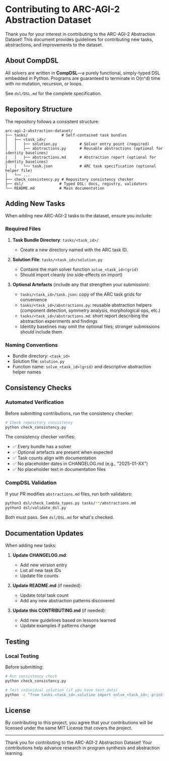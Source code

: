 # Contributing to ARC-AGI-2 Abstraction Dataset

Thank you for your interest in contributing to the ARC-AGI-2 Abstraction Dataset! This document provides guidelines for contributing new tasks, abstractions, and improvements to the dataset.

## About CompDSL

All solvers are written in **CompDSL**—a purely functional, simply-typed DSL embedded in Python. Programs are guaranteed to terminate in O(n^d) time with no mutation, recursion, or loops.

See `dsl/DSL.md` for the complete specification.

## Repository Structure

The repository follows a consistent structure:

```
arc-agi-2-abstraction-dataset/
├── tasks/               # Self-contained task bundles
│   ├── <task_id>/
│   │   ├── solution.py          # Solver entry point (required)
│   │   ├── abstractions.py      # Reusable abstractions (optional for identity baselines)
│   │   ├── abstractions.md      # Abstraction report (optional for identity baselines)
│   │   └── task.json            # ARC task specification (optional helper file)
│   └── ...
├── check_consistency.py # Repository consistency checker
├── dsl/                # Typed DSL: docs, registry, validators
└── README.md           # Main documentation
```

## Adding New Tasks

When adding new ARC-AGI-2 tasks to the dataset, ensure you include:

### Required Files

1. **Task Bundle Directory**: `tasks/<task_id>/`
   - Create a new directory named with the ARC task ID.

2. **Solution File**: `tasks/<task_id>/solution.py`
   - Contains the main solver function `solve_<task_id>(grid)`
   - Should import cleanly (no side-effects on import)

3. **Optional Artefacts** (include any that strengthen your submission):
   - `tasks/<task_id>/task.json`: copy of the ARC task grids for convenience
   - `tasks/<task_id>/abstractions.py`: reusable abstraction helpers (component detection, symmetry analysis, morphological ops, etc.)
   - `tasks/<task_id>/abstractions.md`: short report describing the abstraction experiments and findings
   - Identity baselines may omit the optional files; stronger submissions should include them.

### Naming Conventions

- Bundle directory: `<task_id>`
- Solution file: `solution.py`
- Function name: `solve_<task_id>(grid)` and descriptive abstraction helper names

## Consistency Checks

### Automated Verification

Before submitting contributions, run the consistency checker:

```bash
# Check repository consistency
python check_consistency.py
```

The consistency checker verifies:
- ✅ Every bundle has a solver
- ✅ Optional artefacts are present when expected
- ✅ Task counts align with documentation
- ✅ No placeholder dates in CHANGELOG.md (e.g., "2025-01-XX")
- ✅ No placeholder text in documentation files

### CompDSL Validation

If your PR modifies `abstractions.md` files, run both validators:

```bash
python3 dsl/check_lambda_types.py tasks/**/abstractions.md
python3 dsl/validate_dsl.py
```

Both must pass. See `dsl/DSL.md` for what's checked.

## Documentation Updates

When adding new tasks:

1. **Update CHANGELOG.md**:
   - Add new version entry
   - List all new task IDs
   - Update file counts

2. **Update README.md** (if needed):
   - Update total task count
   - Add any new abstraction patterns discovered

3. **Update this CONTRIBUTING.md** (if needed):
   - Add new guidelines based on lessons learned
   - Update examples if patterns change

## Testing

### Local Testing

Before submitting:
```bash
# Run consistency check
python check_consistency.py

# Test individual solution (if you have test data)
python -c "from tasks.<task_id>.solution import solve_<task_id>; print('Import successful')"
```

## License

By contributing to this project, you agree that your contributions will be licensed under the same MIT License that covers the project.

---

Thank you for contributing to the ARC-AGI-2 Abstraction Dataset! Your contributions help advance research in program synthesis and abstraction learning.
